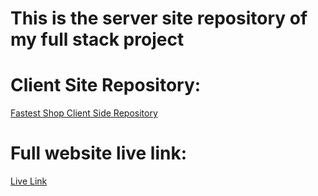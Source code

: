 # This is the server site repository of my full stack project

# Client Site Repository:

<a href="https://github.com/milonjpi/fastest-shop">Fastest Shop Client Side Repository</a>


# Full website live link:

<a href="https://fastest-shop.web.app/">Live Link</a>
